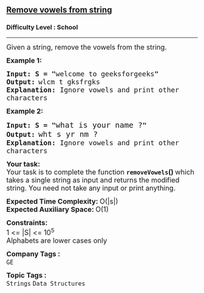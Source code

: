 <h2><a href="https://www.geeksforgeeks.org/problems/remove-vowels-from-string1446/1">Remove vowels from string</a></h2><h3>Difficulty Level : School</h3><hr><div class="problems_problem_content__Xm_eO"><p><span style="font-size:18px">Given a string, remove the vowels from the string.</span></p>

<p><span style="font-size:18px"><strong>Example 1:</strong></span></p>

<pre><span style="font-size:18px"><strong>Input: S = "</strong>welcome to geeksforgeeks<strong>"</strong></span>
<span style="font-size:18px"><strong>Output:</strong></span> <span style="font-size:18px">wlcm t gksfrgks
<strong>Explanation:</strong> Ignore vowels and print other
characters </span></pre>

<p><span style="font-size:18px"><strong>Example 2:</strong></span></p>

<pre><span style="font-size:18px"><strong>Input: S = "</strong></span><span style="font-size:20px">what is your name ?</span><span style="font-size:18px"><strong>"</strong></span>
<span style="font-size:18px"><strong>Output:</strong></span> <span style="font-size:20px">wht s yr nm ?</span><span style="font-size:18px">
<strong>Explanation:</strong> Ignore vowels and print other
characters </span></pre>

<p><span style="font-size:18px"><strong>Your task:</strong><br>
Your task is to complete the function&nbsp;<strong><code>removeVowels</code>()&nbsp;</strong>which takes a single string as input and returns the modified string. You need not take any input or print anything.</span></p>

<p><span style="font-size:18px"><strong>Expected Time Complexity:&nbsp;</strong>O(|s|)<br>
<strong>Expected Auxiliary Space:&nbsp;</strong>O(1)</span></p>

<p><span style="font-size:18px"><strong>Constraints:</strong><br>
1 &lt;= |S| &lt;= 10<sup>5</sup><br>
Alphabets are lower cases only</span></p>
</div><p><span style=font-size:18px><strong>Company Tags : </strong><br><code>GE</code>&nbsp;<br><p><span style=font-size:18px><strong>Topic Tags : </strong><br><code>Strings</code>&nbsp;<code>Data Structures</code>&nbsp;